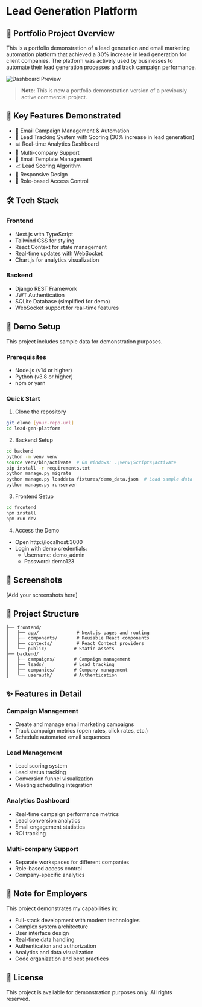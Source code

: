 # Lead Generation Platform

## 🎯 Portfolio Project Overview
This is a portfolio demonstration of a lead generation and email marketing automation platform that achieved a 30% increase in lead generation for client companies. The platform was actively used by businesses to automate their lead generation processes and track campaign performance.

![Dashboard Preview](frontend/public/images/image.png)

> **Note**: This is now a portfolio demonstration version of a previously active commercial project.

## 🌟 Key Features Demonstrated
- 📧 Email Campaign Management & Automation
- 👥 Lead Tracking System with Scoring (30% increase in lead generation)
- 📊 Real-time Analytics Dashboard
- 🏢 Multi-company Support
- 💌 Email Template Management
- 📈 Lead Scoring Algorithm
- 📱 Responsive Design
- 🔐 Role-based Access Control

## 🛠️ Tech Stack
### Frontend
- Next.js with TypeScript
- Tailwind CSS for styling
- React Context for state management
- Real-time updates with WebSocket
- Chart.js for analytics visualization

### Backend
- Django REST Framework
- JWT Authentication
- SQLite Database (simplified for demo)
- WebSocket support for real-time features

## 🚀 Demo Setup
This project includes sample data for demonstration purposes.

### Prerequisites
- Node.js (v14 or higher)
- Python (v3.8 or higher)
- npm or yarn

### Quick Start
1. Clone the repository
```bash
git clone [your-repo-url]
cd lead-gen-platform
```

2. Backend Setup
```bash
cd backend
python -m venv venv
source venv/bin/activate  # On Windows: .\venv\Scripts\activate
pip install -r requirements.txt
python manage.py migrate
python manage.py loaddata fixtures/demo_data.json  # Load sample data
python manage.py runserver
```

3. Frontend Setup
```bash
cd frontend
npm install
npm run dev
```

4. Access the Demo
- Open http://localhost:3000
- Login with demo credentials:
  - Username: demo_admin
  - Password: demo123

## 📸 Screenshots
[Add your screenshots here]

## 🎯 Project Structure
```
├── frontend/
│   ├── app/              # Next.js pages and routing
│   ├── components/       # Reusable React components
│   ├── contexts/         # React Context providers
│   └── public/          # Static assets
├── backend/
│   ├── campaigns/       # Campaign management
│   ├── leads/           # Lead tracking
│   ├── companies/       # Company management
│   └── userauth/        # Authentication
```

## ✨ Features in Detail

### Campaign Management
- Create and manage email marketing campaigns
- Track campaign metrics (open rates, click rates, etc.)
- Schedule automated email sequences

### Lead Management
- Lead scoring system
- Lead status tracking
- Conversion funnel visualization
- Meeting scheduling integration

### Analytics Dashboard
- Real-time campaign performance metrics
- Lead conversion analytics
- Email engagement statistics
- ROI tracking

### Multi-company Support
- Separate workspaces for different companies
- Role-based access control
- Company-specific analytics

## 📝 Note for Employers
This project demonstrates my capabilities in:
- Full-stack development with modern technologies
- Complex system architecture
- User interface design
- Real-time data handling
- Authentication and authorization
- Analytics and data visualization
- Code organization and best practices

## 📄 License
This project is available for demonstration purposes only. All rights reserved. 